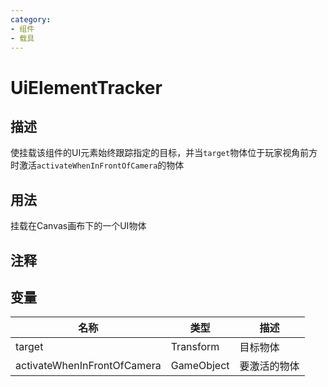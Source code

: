 ```yaml
---
category: 
- 组件
- 载具
---
```

# UiElementTracker
## 描述

使挂载该组件的UI元素始终跟踪指定的目标，并当`target`物体位于玩家视角前方时激活`activateWhenInFrontOfCamera`的物体

## 用法

挂载在Canvas画布下的一个UI物体

## 注释

## 变量
| 名称 | 类型 | 描述 |
| ----------- | ----------- | ----------- |
| target | Transform | 目标物体 |  
| activateWhenInFrontOfCamera | GameObject | 要激活的物体 |  
